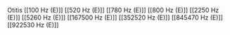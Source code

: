 Otitis
[[100 Hz (E)]]
[[520 Hz (E)]]
[[780 Hz (E)]]
[[800 Hz (E)]]
[[2250 Hz (E)]]
[[5260 Hz (E)]]
[[167500 Hz (E)]]
[[352520 Hz (E)]]
[[845470 Hz (E)]]
[[922530 Hz (E)]]